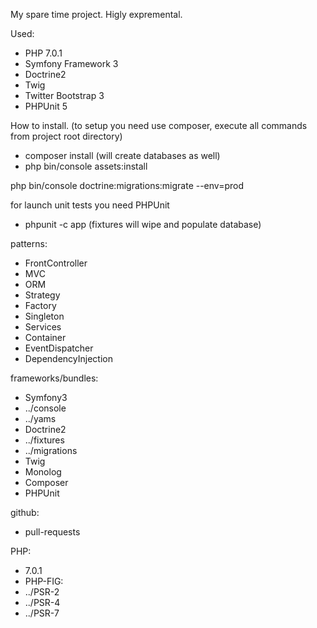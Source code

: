 My spare time project.
Higly expremental.

Used:
 * PHP 7.0.1
 * Symfony Framework 3
 * Doctrine2
 * Twig
 * Twitter Bootstrap 3
 * PHPUnit 5

How to install. (to setup you need use composer, execute all commands from project root directory)
 * composer install (will create databases as well)
 * php bin/console assets:install

php bin/console doctrine:migrations:migrate --env=prod

for launch unit tests you need PHPUnit
 * phpunit -c app (fixtures will wipe and populate database)


patterns:
 * FrontController
 * MVC
 * ORM
 * Strategy
 * Factory
 * Singleton
 * Services
 * Container
 * EventDispatcher
 * DependencyInjection

frameworks/bundles:
 * Symfony3
 * ../console
 * ../yams
 * Doctrine2
 * ../fixtures
 * ../migrations
 * Twig
 * Monolog
 * Composer
 * PHPUnit

github:
 * pull-requests


PHP:
 * 7.0.1
 * PHP-FIG:
 * ../PSR-2
 * ../PSR-4
 * ../PSR-7

